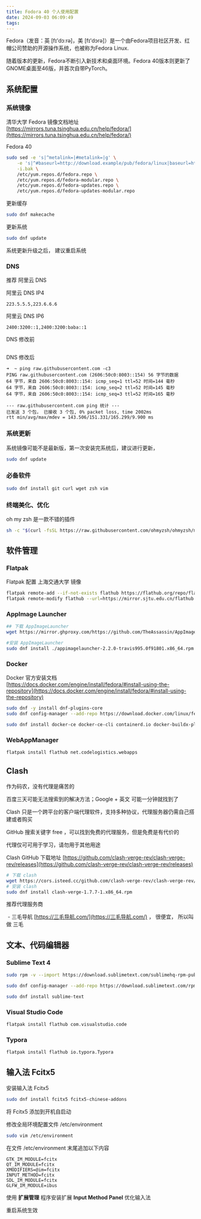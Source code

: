 ```yaml
---
title: Fodora 40 个人使用配置
date: 2024-09-03 06:09:49
tags:
---
```


Fedora（发音：英 [fɪ'dɔːrə]，美 [fɪ'dɔrə]）是一个由Fedora项目社区开发、红帽公司赞助的开源操作系统，也被称为Fedora Linux.

随着版本的更新，Fedora不断引入新技术和桌面环境。Fedora 40版本则更新了GNOME桌面至46版，并首次自带PyTorch。

<!-- more -->

## 系统配置

### 系统镜像

清华大学 Fedora 镜像文档地址 [https://mirrors.tuna.tsinghua.edu.cn/help/fedora/](https://mirrors.tuna.tsinghua.edu.cn/help/fedora/)

 Fedora 40

```bash
sudo sed -e 's|^metalink=|#metalink=|g' \
    -e 's|^#baseurl=http://download.example/pub/fedora/linux|baseurl=https://mirrors.tuna.tsinghua.edu.cn/fedora|g' \
    -i.bak \
    /etc/yum.repos.d/fedora.repo \
    /etc/yum.repos.d/fedora-modular.repo \
    /etc/yum.repos.d/fedora-updates.repo \
    /etc/yum.repos.d/fedora-updates-modular.repo
```

更新缓存

```bash
sudo dnf makecache
```

更新系统

```bash
sudo dnf update
```

系统更新升级之后， 建议重启系统

### DNS

推荐 阿里云 DNS

 阿里云 DNS IP4

```
223.5.5.5,223.6.6.6
```

 阿里云 DNS IP6

```
2400:3200::1,2400:3200:baba::1
```

DNS 修改前

```

```

DNS 修改后

```
➜  ~ ping raw.githubusercontent.com -c3
PING raw.githubusercontent.com (2606:50c0:8003::154) 56 字节的数据
64 字节，来自 2606:50c0:8003::154: icmp_seq=1 ttl=52 时间=144 毫秒
64 字节，来自 2606:50c0:8003::154: icmp_seq=2 ttl=52 时间=145 毫秒
64 字节，来自 2606:50c0:8003::154: icmp_seq=3 ttl=52 时间=165 毫秒

--- raw.githubusercontent.com ping 统计 ---
已发送 3 个包， 已接收 3 个包, 0% packet loss, time 2002ms
rtt min/avg/max/mdev = 143.506/151.331/165.299/9.900 ms
```

### 系统更新

系统镜像可能不是最新版，第一次安装完系统后，建议进行更新，

```bash
sudo dnf update
```

### 必备软件

```bash
sudo dnf install git curl wget zsh vim
```

### 终端美化、优化

oh my zsh 是一款不错的插件

```bash
sh -c "$(curl -fsSL https://raw.githubusercontent.com/ohmyzsh/ohmyzsh/master/tools/install.sh)"
```



## 软件管理

### Flatpak

Flatpak 配置 上海交通大学 镜像

```bash
flatpak remote-add --if-not-exists flathub https://flathub.org/repo/flathub.flatpakrepo
flatpak remote-modify flathub --url=https://mirror.sjtu.edu.cn/flathub
```



### AppImage Launcher



```bash
## 下载 AppImageLauncher
wget https://mirror.ghproxy.com/https://github.com/TheAssassin/AppImageLauncher/releases/download/v2.2.0/appimagelauncher-2.2.0-travis995.0f91801.x86_64.rpm

#安装 AppImageLauncher
sudo dnf install ./appimagelauncher-2.2.0-travis995.0f91801.x86_64.rpm
```



### Docker

Docker 官方安装文档 [https://docs.docker.com/engine/install/fedora/#install-using-the-repository](https://docs.docker.com/engine/install/fedora/#install-using-the-repository)

```bash
sudo dnf -y install dnf-plugins-core
sudo dnf config-manager --add-repo https://download.docker.com/linux/fedora/docker-ce.repo

sudo dnf install docker-ce docker-ce-cli containerd.io docker-buildx-plugin docker-compose-plugin
```

### WebAppManager



```bash
flatpak install flathub net.codelogistics.webapps
```



## Clash

作为码农，没有代理是痛苦的

百度三天可能无法搜索到的解决方法；Google + 英文 可能一分钟就找到了

Clash 只是一个跨平台的客户端代理软件，支持多种协议，代理服务器仍需自己搭建或者购买

GitHub 搜索关键字 free ，可以找到免费的代理服务，但是免费是有代价的

代理仅可可用于学习，请勿用于其他用途

Clash GitHub 下载地址 [https://github.com/clash-verge-rev/clash-verge-rev/releases](https://github.com/clash-verge-rev/clash-verge-rev/releases)

```bash
# 下载 clash
wget https://cors.isteed.cc/github.com/clash-verge-rev/clash-verge-rev/releases/download/v1.7.7/clash-verge-1.7.7-1.x86_64.rpm
# 安装 clash
sudo dnf install clash-verge-1.7.7-1.x86_64.rpm
```

推荐代理服务商

​	- 三毛导航 [https://三毛导航.com/](https://三毛导航.com/) ， 很便宜， 所以叫做 三毛

## 文本、代码编辑器

### Sublime Text 4

```bash
sudo rpm -v --import https://download.sublimetext.com/sublimehq-rpm-pub.gpg

sudo dnf config-manager --add-repo https://download.sublimetext.com/rpm/stable/x86_64/sublime-text.repo

sudo dnf install sublime-text
```

### Visual Studio Code

```bash
flatpak install flathub com.visualstudio.code
```

### Typora

```bash
flatpak install flathub io.typora.Typora
```

## 输入法 Fcitx5

安装输入法 Fcitx5

```bash
sudo dnf install fcitx5 fcitx5-chinese-addons
```

将 Fcitx5 添加到开机自启动

修改全局环境配置文件 /etc/environment

```bash
sudo vim /etc/environment
```

在文件 /etc/environment 末尾追加以下内容

```
GTK_IM_MODULE=fcitx
QT_IM_MODULE=fcitx
XMODIFIERS=@im=fcitx
INPUT_METHOD=fcitx
SDL_IM_MODULE=fcitx
GLFW_IM_MODULE=ibus
```

使用 **扩展管理** 程序安装扩展  **Input Method Panel** 优化输入法

重启系统生效
